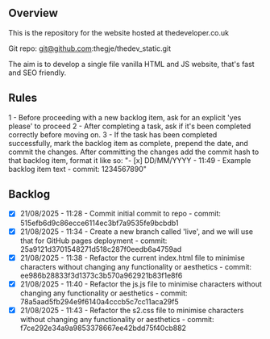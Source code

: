 ## Overview
This is the repository for the website hosted at thedeveloper.co.uk

Git repo: git@github.com:thegje/thedev_static.git

The aim is to develop a single file vanilla HTML and JS website, that's fast and SEO friendly.
 
## Rules 
1 - Before proceeding with a new backlog item, ask for an explicit 'yes please' to proceed 
2 - After completing a task, ask if it's been completed correctly before moving on. 
3 - If the task has been completed successfully, mark the backlog item as complete, prepend the date, and commit the changes. After committing the changes add the commit hash to that backlog item, format it like so: "- [x] DD/MM/YYYY - 11:49 - Example backlog item text - commit: 1234567890"

## Backlog
- [x] 21/08/2025 - 11:28 - Commit initial commit to repo - commit: 515efb6d9c86ecce6114ec3bf7a9535fe9bcbdb1
- [x] 21/08/2025 - 11:34 - Create a new branch called 'live', and we will use that for GitHub pages deployment - commit: 25a9121d3701548271d518c287f0eedb6a4759ad
- [x] 21/08/2025 - 11:38 - Refactor the current index.html file to minimise characters without changing any functionality or aesthetics - commit: ee986b28833f3d1373c3b570a962921b83f1e8f6
- [x] 21/08/2025 - 11:40 - Refactor the js.js file to minimise characters without changing any functionality or aesthetics - commit: 78a5aad5fb294e9f6140a4cccb5c7cc11aca29f5
- [x] 21/08/2025 - 11:43 - Refactor the s2.css file to minimise characters without changing any functionality or aesthetics - commit: f7ce292e34a9a9853378667ee42bdd75f40cb882